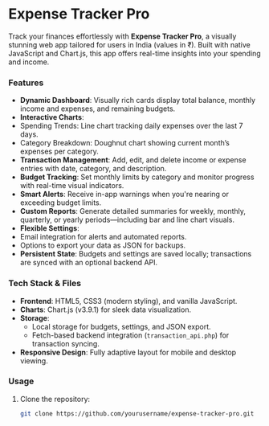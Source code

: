 # Expense Tracker Pro

Track your finances effortlessly with **Expense Tracker Pro**, a visually stunning web app tailored for users in India (values in ₹). Built with native JavaScript and Chart.js, this app offers real-time insights into your spending and income.

###  Features

-  **Dynamic Dashboard**: Visually rich cards display total balance, monthly income and expenses, and remaining budgets.
-  **Interactive Charts**:
  - Spending Trends: Line chart tracking daily expenses over the last 7 days.
  - Category Breakdown: Doughnut chart showing current month’s expenses per category.
-  **Transaction Management**: Add, edit, and delete income or expense entries with date, category, and description.
-  **Budget Tracking**: Set monthly limits by category and monitor progress with real-time visual indicators.
-  **Smart Alerts**: Receive in-app warnings when you're nearing or exceeding budget limits.
-  **Custom Reports**: Generate detailed summaries for weekly, monthly, quarterly, or yearly periods—including bar and line chart visuals.
-  **Flexible Settings**:
  - Email integration for alerts and automated reports.
  - Options to export your data as JSON for backups.
-  **Persistent State**: Budgets and settings are saved locally; transactions are synced with an optional backend API.

###  Tech Stack & Files
- **Frontend**: HTML5, CSS3 (modern styling), and vanilla JavaScript.
- **Charts**: Chart.js (v3.9.1) for sleek data visualization.
- **Storage**:
  - Local storage for budgets, settings, and JSON export.
  - Fetch-based backend integration (`transaction_api.php`) for transaction syncing.
- **Responsive Design**: Fully adaptive layout for mobile and desktop viewing.

###  Usage

1. Clone the repository:
   ```bash
   git clone https://github.com/yourusername/expense-tracker-pro.git
